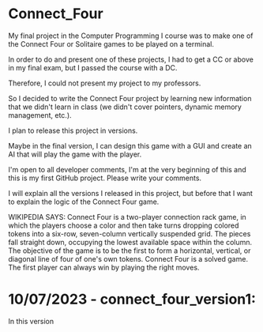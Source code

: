 # Connect_Four

My final project in the Computer Programming Ⅰ course was to make one of the Connect Four or Solitaire games to be played on a terminal. 

In order to do and present one of these projects, I had to get a CC or above in my final exam, but I passed the course with a DC.

Therefore, I could not present my project to my professors. 

So I decided to write the Connect Four project by learning new information that we didn't learn in class (we didn't cover pointers, dynamic memory management, etc.).

I plan to release this project in versions.

Maybe in the final version, I can design this game with a GUI and create an AI that will play the game with the player.

I'm open to all developer comments, I'm at the very beginning of this and this is my first GitHub project. Please write your comments.

I will explain all the versions I released in this project, but before that I want to explain the logic of the Connect Four game.

WIKIPEDIA SAYS:
  Connect Four is a two-player connection rack game, in which the players choose a color and then take turns dropping colored tokens into a six-row, seven-column vertically suspended grid. 
  The pieces fall straight down, occupying the lowest available space within the column. 
  The objective of the game is to be the first to form a horizontal, vertical, or diagonal line of four of one's own tokens. Connect Four is a solved game. 
  The first player can always win by playing the right moves.

# 10/07/2023 - connect_four_version1:
  In this version 
  

  
  
